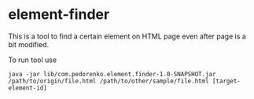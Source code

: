 # element-finder

This is a tool to find a certain element on HTML page even after page is a bit modified.

To run tool use
```
java -jar lib/com.pedorenko.element.finder-1.0-SNAPSHOT.jar /path/to/origin/file.html /path/to/other/sample/file.html [target-element-id]
```
